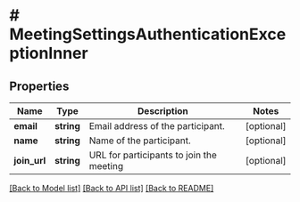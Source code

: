 # # MeetingSettingsAuthenticationExceptionInner

## Properties

Name | Type | Description | Notes
------------ | ------------- | ------------- | -------------
**email** | **string** | Email address of the participant. | [optional]
**name** | **string** | Name of the participant. | [optional]
**join_url** | **string** | URL for participants to join the meeting | [optional]

[[Back to Model list]](../../README.md#models) [[Back to API list]](../../README.md#endpoints) [[Back to README]](../../README.md)
